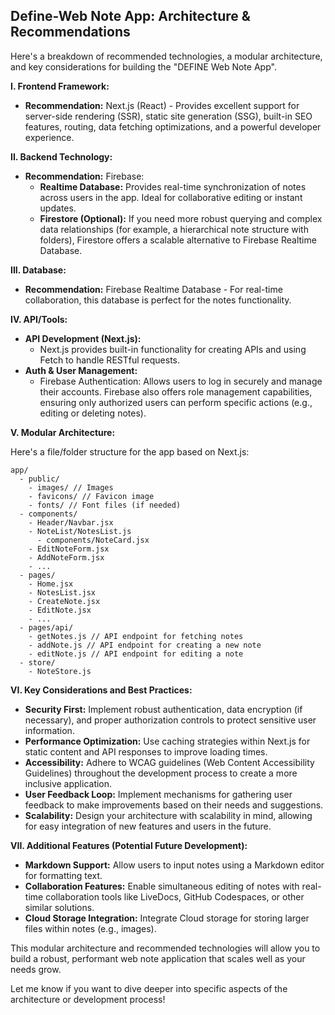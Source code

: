 ## Define-Web Note App: Architecture & Recommendations

Here's a breakdown of recommended technologies, a modular architecture, and key considerations for building the "DEFINE Web Note App". 


**I. Frontend Framework:**

* **Recommendation:** Next.js  (React) - Provides excellent support for server-side rendering (SSR), static site generation (SSG), built-in SEO features, routing, data fetching optimizations, and a powerful developer experience. 

**II. Backend Technology:**

* **Recommendation:** Firebase:
    *   **Realtime Database:**  Provides real-time synchronization of notes across users in the app. Ideal for collaborative editing or instant updates. 
    *   **Firestore (Optional):** If you need more robust querying and complex data relationships (for example, a hierarchical note structure with folders), Firestore offers a scalable alternative to Firebase Realtime Database.

**III. Database:**

* **Recommendation:** Firebase Realtime Database  - For real-time collaboration, this database is perfect for the notes functionality.
 
**IV. API/Tools:**

*   **API Development (Next.js):**
    *   Next.js provides built-in functionality for creating APIs and using Fetch to handle RESTful requests. 
*   **Auth & User Management:**
    *   Firebase Authentication: Allows users to log in securely and manage their accounts. Firebase also offers role management capabilities, ensuring only authorized users can perform specific actions (e.g., editing or deleting notes).


 **V. Modular Architecture:**

Here's a file/folder structure for the app based on Next.js:

```
app/
  - public/ 
    - images/ // Images
    - favicons/ // Favicon image
    - fonts/ // Font files (if needed)
  - components/ 
    - Header/Navbar.jsx 
    - NoteList/NotesList.js 
      - components/NoteCard.jsx
    - EditNoteForm.jsx 
    - AddNoteForm.jsx 
    - ... 
  - pages/ 
    - Home.jsx  
    - NotesList.jsx 
    - CreateNote.jsx 
    - EditNote.jsx
    - ... 
  - pages/api/ 
    - getNotes.js // API endpoint for fetching notes
    - addNote.js // API endpoint for creating a new note
    - editNote.js // API endpoint for editing a note 
  - store/ 
    - NoteStore.js 

```


**VI. Key Considerations and Best Practices:**

* **Security First:** Implement robust authentication, data encryption (if necessary), and proper authorization controls to protect sensitive user information. 
* **Performance Optimization:** Use caching strategies within Next.js for static content and API responses to improve loading times.  
* **Accessibility:** Adhere to WCAG guidelines (Web Content Accessibility Guidelines) throughout the development process to create a more inclusive application. 
* **User Feedback Loop:** Implement mechanisms for gathering user feedback to make improvements based on their needs and suggestions.  
* **Scalability:** Design your architecture with scalability in mind, allowing for easy integration of new features and users in the future.

**VII. Additional Features (Potential Future Development):**

*   **Markdown Support:**  Allow users to input notes using a Markdown editor for formatting text. 
*   **Collaboration Features:** Enable simultaneous editing of notes with real-time collaboration tools like LiveDocs, GitHub Codespaces, or other similar solutions.
*   **Cloud Storage Integration:** Integrate Cloud storage for storing larger files within notes (e.g., images).  


This modular architecture and recommended technologies will allow you to build a robust, performant web note application that scales well as your needs grow. 



Let me know if you want to dive deeper into specific aspects of the architecture or development process!